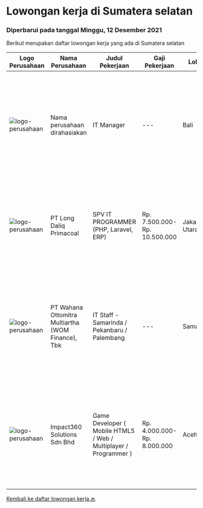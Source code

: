 
  # Lowongan kerja di Sumatera selatan

  ### Diperbarui pada tanggal Minggu, 12 Desember 2021

  Berikut merupakan daftar lowongan kerja yang ada di Sumatera selatan

  |Logo Perusahaan | Nama Perusahaan | Judul Pekerjaan | Gaji Pekerjaan | Lokasi | Deskripsi | Tanggal diunggah | Pranala |
  | -------------- | --------------- | --------------- | --------- | --------- | -------------- | ------- | ----------- |
  |![logo-perusahaan](https://us.123rf.com/450wm/pavelstasevich/pavelstasevich1811/pavelstasevich181101027/112815900-stock-vector-no-image-available-icon-flat-vector.jpg?ver=6)|Nama perusahaan dirahasiakan|IT Manager|---|Bali|Pendidikan minimal S1 segala jurusan Memiliki pengetahuan mengenai PHP dan bahasa pemrograman lainnya atau menguasai jaringan Gaji negotiable...|Selasa, 30 November 2021|https://www.jobstreet.co.id/id/job/it-manager-3704071?token=0~d554b286-1d54-43f7-abcf-7cbd1ad15aeb&sectionRank=1&jobId=jobstreet-id-job-3704071|
|![logo-perusahaan](https://image-service-cdn.seek.com.au/ea209f02d17e1ddd964ae9fff959bc36715179d0/ee4dce1061f3f616224767ad58cb2fc751b8d2dc)|PT Long Daliq Primacoal|SPV IT PROGRAMMER (PHP, Laravel, ERP)|Rp. 7.500.000-Rp. 10.500.000|Jakarta Utara|Qualifications : Expert in programming languages: HTML, PHP (Laravel &amp; Codeigniter Framework), CSS, &amp; Javascript. Familiar with database...|Selasa, 30 November 2021|https://www.jobstreet.co.id/id/job/spv-it-programmer-php-laravel-erp-3689836?token=0~d554b286-1d54-43f7-abcf-7cbd1ad15aeb&sectionRank=2&jobId=jobstreet-id-job-3689836|
|![logo-perusahaan](https://image-service-cdn.seek.com.au/0cd0ed723dba304d73bfec64ce263da9360da79b/ee4dce1061f3f616224767ad58cb2fc751b8d2dc)|PT Wahana Ottomitra Multiartha (WOM Finance), Tbk|IT Staff - Samarinda / Pekanbaru / Palembang|---|Samarinda|Job Description: Troubleshoot all IT system and network problems Monitoring and maintaining computer systems and networks Installing and configuring...|Jumat, 26 November 2021|https://www.jobstreet.co.id/id/job/it-staff-samarinda-pekanbaru-palembang-3702484?token=0~d554b286-1d54-43f7-abcf-7cbd1ad15aeb&sectionRank=3&jobId=jobstreet-id-job-3702484|
|![logo-perusahaan](https://image-service-cdn.seek.com.au/06b729438205195a03d4bcec08ce1ddd5d9c1576/ee4dce1061f3f616224767ad58cb2fc751b8d2dc)|Impact360 Solutions Sdn Bhd|Game Developer ( Mobile HTML5 / Web / Multiplayer / Programmer )|Rp. 4.000.000-Rp. 8.000.000|Aceh|We are hiring remote HTML5 game developers from all parts of Indonesia. If you have real experience building HTML5 games or applications, you're...|Rabu, 24 November 2021|https://www.jobstreet.co.id/id/job/game-developer-mobile-html5-web-multiplayer-programmer-4740193/origin/my?token=0~d554b286-1d54-43f7-abcf-7cbd1ad15aeb&sectionRank=4&jobId=jobstreet-my-job-4740193|


  [Kembali ke daftar lowongan kerja 🔙](../README.md#daftar-lowongan-kerja)
  